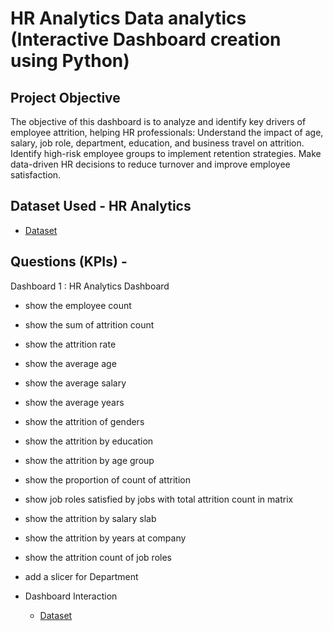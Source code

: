 # HR Analytics Data analytics (Interactive Dashboard creation using Python)
## Project Objective
The objective of this dashboard is to analyze and identify key drivers of employee attrition, helping HR professionals:
Understand the impact of age, salary, job role, department, education, and business travel on attrition.
Identify high-risk employee groups to implement retention strategies.
Make data-driven HR decisions to reduce turnover and improve employee satisfaction.

## Dataset Used - HR Analytics
- <a href="https://github.com/nehaS785/Power-BI-Dashboard-Project/blob/main/HR_Analytics.csv">Dataset<a>

## Questions  (KPIs) -
Dashboard 1 : HR Analytics Dashboard
- show the employee count
- show the sum of attrition count
- show the attrition rate 
- show the average age 
- show the average salary
- show the average years
- show the attrition of genders
- show the attrition by education
- show the attrition by age group
- show the proportion of count of attrition
- show job roles satisfied by jobs with total attrition count in matrix
- show the attrition by salary slab
- show the attrition by years at company
- show the attrition count of job roles
- add a slicer for Department

- Dashboard Interaction
  - <a href="https://github.com/nehaS785/Power-BI-Dashboard-Project/blob/main/HR%20Analytics%20Dashboard.pdf">Dataset<a>
